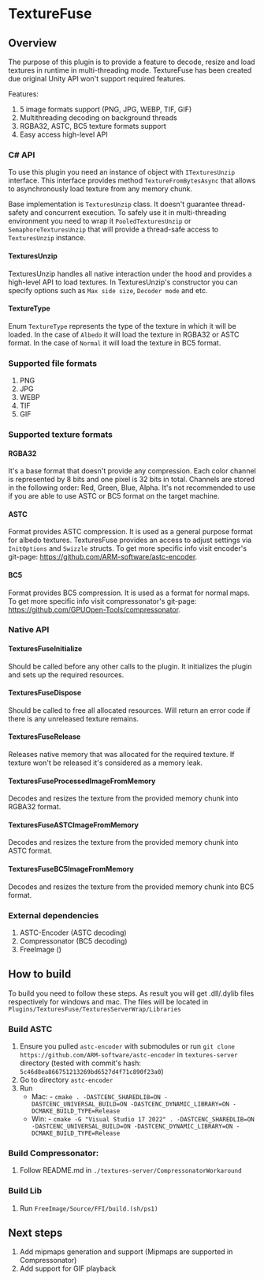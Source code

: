 # TextureFuse

## Overview

The purpose of this plugin is to provide a feature to decode, resize and load textures in runtime in multi-threading mode. TextureFuse has been created due original Unity API won't support required features.

Features:
1. 5 image formats support (PNG, JPG, WEBP, TIF, GIF)
2. Multithreading decoding on background threads
3. RGBA32, ASTC, BC5 texture formats support
4. Easy access high-level API

### C# API

To use this plugin you need an instance of object with `ITexturesUnzip` interface.
This interface provides method `TextureFromBytesAsync` that allows to asynchronously load texture from any memory chunk.

Base implementation is `TexturesUnzip` class. It doesn't guarantee thread-safety and concurrent execution.
To safely use it in multi-threading environment you need to wrap it `PooledTexturesUnzip` or `SemaphoreTexturesUnzip` that will provide a thread-safe access to `TexturesUnzip` instance.

#### TexturesUnzip

TexturesUnzip handles all native interaction under the hood and provides a high-level API to load textures.
In TexturesUnzip's constructor you can specify options such as `Max side size`, `Decoder mode` and etc.

#### TextureType

Enum `TextureType` represents the type of the texture in which it will be loaded.
In the case of `Albedo` it will load the texture in RGBA32 or ASTC format.
In the case of `Normal` it will load the texture in BC5 format.

### Supported file formats

1. PNG
2. JPG
3. WEBP
4. TIF
5. GIF

### Supported texture formats

#### RGBA32

It's a base format that doesn't provide any compression.
Each color channel is represented by 8 bits and one pixel is 32 bits in total.
Channels are stored in the following order: Red, Green, Blue, Alpha.
It's not recommended to use if you are able to use ASTC or BC5 format on the target machine.

#### ASTC

Format provides ASTC compression.
It is used as a general purpose format for albedo textures.
TexturesFuse provides an access to adjust settings via `InitOptions` and `Swizzle` structs.
To get more specific info visit encoder's git-page: https://github.com/ARM-software/astc-encoder.

#### BC5

Format provides BC5 compression.
It is used as a format for normal maps.
To get more specific info visit compressonator's git-page: https://github.com/GPUOpen-Tools/compressonator.

### Native API

#### TexturesFuseInitialize

Should be called before any other calls to the plugin.
It initializes the plugin and sets up the required resources.

#### TexturesFuseDispose

Should be called to free all allocated resources.
Will return an error code if there is any unreleased texture remains.

#### TexturesFuseRelease

Releases native memory that was allocated for the required texture.
If texture won't be released it's considered as a memory leak.

#### TexturesFuseProcessedImageFromMemory

Decodes and resizes the texture from the provided memory chunk into RGBA32 format.

#### TexturesFuseASTCImageFromMemory

Decodes and resizes the texture from the provided memory chunk into ASTC format.

#### TexturesFuseBC5ImageFromMemory

Decodes and resizes the texture from the provided memory chunk into BC5 format.

### External dependencies

1. ASTC-Encoder (ASTC decoding)
2. Compressonator (BC5 decoding)
3. FreeImage ()

## How to build

To build you need to follow these steps. 
As result you will get .dll/.dylib files respectively for windows and mac.
The files will be located in `Plugins/TexturesFuse/TexturesServerWrap/Libraries`

### Build ASTC 
 1. Ensure you pulled `astc-encoder` with submodules or run `git clone https://github.com/ARM-software/astc-encoder` in `textures-server` directory (tested with commit's hash: `5c46d8ea866751213269bd6527d4f71c890f23a0`)
 2. Go to directory `astc-encoder`
 3. Run 
    - Mac: - `cmake . -DASTCENC_SHAREDLIB=ON -DASTCENC_UNIVERSAL_BUILD=ON -DASTCENC_DYNAMIC_LIBRARY=ON -DCMAKE_BUILD_TYPE=Release` 
    - Win: - `cmake -G "Visual Studio 17 2022" . -DASTCENC_SHAREDLIB=ON -DASTCENC_UNIVERSAL_BUILD=ON -DASTCENC_DYNAMIC_LIBRARY=ON -DCMAKE_BUILD_TYPE=Release`

### Build Compressonator:
 1. Follow README.md in `./textures-server/СompressonatorWorkaround`

### Build Lib
 1. Run `FreeImage/Source/FFI/build.(sh/ps1)`

## Next steps

 1. Add mipmaps generation and support (Mipmaps are supported in Compressonator)
 2. Add support for GIF playback